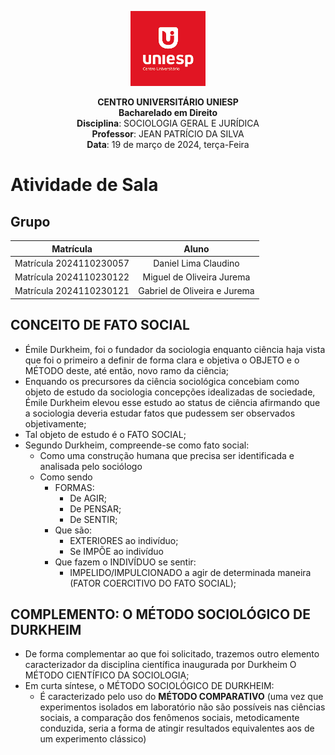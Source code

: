 <div align="center">

<p align="center"><img height="120" src="../../../figuras/LOGO_UNIESP.png"> </p>

<p align="center"><b>CENTRO UNIVERSITÁRIO UNIESP</b><br>
<b>Bacharelado em Direito</b><br>
<b>Disciplina</b>: SOCIOLOGIA GERAL E JURÍDICA<br>
<b>Professor</b>: JEAN PATRÍCIO DA SILVA<br>
<b>Data</b>: 19 de março de 2024, terça-Feira<br>
 </p>
</div>

# Atividade de Sala

## Grupo

|Matrícula|Aluno|
|:---:|:---:|
|Matrícula 2024110230057|Daniel Lima Claudino|
|Matrícula 2024110230122|Miguel de Oliveira Jurema|
|Matrícula 2024110230121|Gabriel de Oliveira e Jurema|

## CONCEITO DE FATO SOCIAL

- Émile Durkheim, foi o fundador da sociologia enquanto ciência haja vista que foi o primeiro a definir de forma clara e objetiva o OBJETO e o MÉTODO deste, até então, novo ramo da ciência;
- Enquando os precursores da ciência sociológica concebiam como objeto de estudo da sociologia concepções idealizadas de sociedade, Émile Durkheim elevou esse estudo ao status de ciência afirmando que a sociologia deveria estudar fatos que pudessem ser observados objetivamente;
- Tal objeto de estudo é o FATO SOCIAL;
- Segundo Durkheim, compreende-se como fato social:
  - Como uma construção humana que precisa ser identificada e analisada pelo sociólogo
  - Como sendo
    - FORMAS:
      - De AGIR;
      - De PENSAR;
      - De SENTIR;
    - Que são:
      - EXTERIORES ao indivíduo;
      - Se IMPÕE ao indivíduo
    - Que fazem o INDIVÍDUO se sentir:
      - IMPELIDO/IMPULCIONADO a agir de determinada maneira (FATOR COERCITIVO DO FATO SOCIAL);

## COMPLEMENTO: O MÉTODO SOCIOLÓGICO DE DURKHEIM

- De forma complementar ao que foi solicitado, trazemos outro elemento caracterizador da disciplina científica inaugurada por Durkheim O MÉTODO CIENTÍFICO DA SOCIOLOGIA;
- Em curta síntese, o MÉTODO SOCIOLÓGICO DE DURKHEIM:
  - É caracterizado pelo uso do **MÉTODO COMPARATIVO** (uma vez que experimentos isolados em laboratório não são possíveis nas ciências sociais, a comparação dos fenômenos sociais, metodicamente conduzida, seria a forma de atingir resultados equivalentes aos de um experimento clássico)